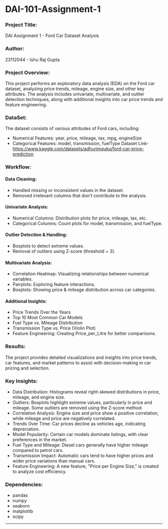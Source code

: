 # DAI-101-Assignment-1

### **Project Title:**
DAI Assignment 1 - Ford Car Dataset Analysis

### **Author:**
23112044 - Ishu Raj Gupta

### **Project Overview:**
This project performs an exploratory data analysis (EDA) on the Ford car dataset, analyzing price trends, mileage, engine size, and other key attributes. The analysis includes univariate, multivariate, and outlier detection techniques, along with additional insights into car price trends and feature engineering.

### **DataSet:**
The dataset consists of various attributes of Ford cars, including:
- Numerical Features: year, price, mileage, tax, mpg, engineSize
- Categorical Features: model, transmission, fuelType
Dataset Link- https://www.kaggle.com/datasets/adhurimquku/ford-car-price-prediction

### **Workflow:**

#### **Data Cleaning:**
- Handled missing or inconsistent values in the dataset.
- Removed irrelevant columns that don't contribute to the analysis.

#### **Univariate Analysis:**
- Numerical Columns: Distribution plots for price, mileage, tax, etc.
- Categorical Columns: Count plots for model, transmission, and fuelType.

#### **Outlier Detection & Handling:**
- Boxplots to detect extreme values.
- Removal of outliers using Z-score (threshold = 3).

#### **Multivariate Analysis:**
- Correlation Heatmap: Visualizing relationships between numerical variables.
- Pairplots: Exploring feature interactions.
- Boxplots: Showing price & mileage distribution across car categories.

#### **Additional Insights:**
- Price Trends Over the Years 
- Top 10 Most Common Car Models 
- Fuel Type vs. Mileage Distribution 
- Transmission Type vs. Price (Violin Plot) 
- Feature Engineering: Creating Price_per_Litre for better comparisons.

### **Results:**
The project provides detailed visualizations and insights into price trends, car features, and market patterns to assist with decision-making in car pricing and selection.

### **Key Insights:**
- Data Distribution: Histograms reveal right-skewed distributions in price, mileage, and engine size.
- Outliers: Boxplots highlight extreme values, particularly in price and mileage. Some outliers are removed using the Z-score method.
- Correlation Analysis: Engine size and price show a positive correlation, while mileage and price are negatively correlated.
- Trends Over Time: Car prices decline as vehicles age, indicating depreciation.
- Model Popularity: Certain car models dominate listings, with clear preferences in the market.
- Fuel Type and Mileage: Diesel cars generally have higher mileage compared to petrol cars.
- Transmission Impact: Automatic cars tend to have higher prices and wider price variations than manual cars.
- Feature Engineering: A new feature, "Price per Engine Size," is created to analyze cost efficiency.
  
### **Dependencies:**
- pandas
- numpy
- seaborn
- matplotlib
- scipy
------------------------------------------------------------------------------------------------------------------------------
